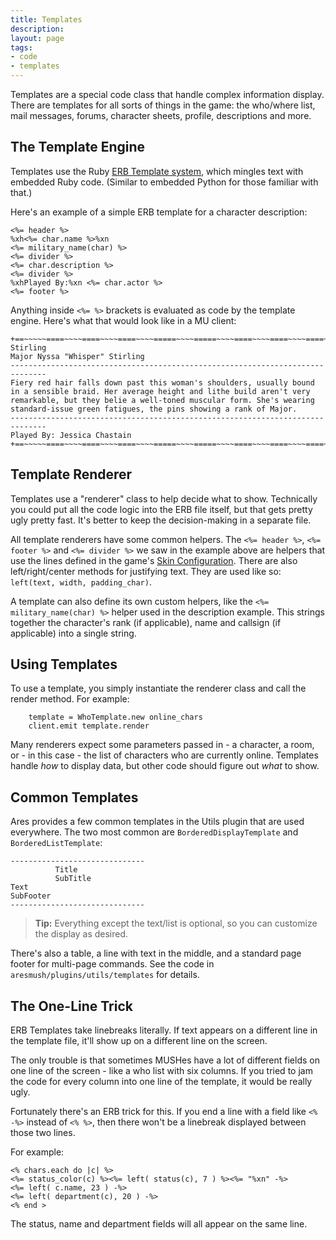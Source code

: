 ```yaml
---
title: Templates
description:
layout: page
tags: 
- code
- templates
---
```


Templates are a special code class that handle complex information display.  There are templates for all sorts of things in the game:  the who/where list, mail messages, forums, character sheets, profile, descriptions and more.

## The Template Engine

Templates use the Ruby [ERB Template system](http://www.stuartellis.name/articles/erb/), which mingles text with embedded Ruby code.  (Similar to embedded Python for those familiar with that.)

Here's an example of a simple ERB template for a character description:

    <%= header %>
    %xh<%= char.name %>%xn
    <%= military_name(char) %>
    <%= divider %>
    <%= char.description %>
    <%= divider %>
    %xhPlayed By:%xn <%= char.actor %>
    <%= footer %>

Anything inside `<%= %>` brackets is evaluated as code by the template engine.   Here's what that would look like in a MU client:

    +==~~~~~====~~~~====~~~~====~~~~=====~~~~=====~~~~====~~~~====~~~~====~~~~~==+
    Stirling
    Major Nyssa "Whisper" Stirling
    ------------------------------------------------------------------------------
    Fiery red hair falls down past this woman's shoulders, usually bound in a sensible braid. Her average height and lithe build aren't very remarkable, but they belie a well-toned muscular form. She's wearing standard-issue green fatigues, the pins showing a rank of Major.
    ------------------------------------------------------------------------------
    Played By: Jessica Chastain
    +==~~~~~====~~~~====~~~~====~~~~=====~~~~=====~~~~====~~~~====~~~~====~~~~~==+

## Template Renderer

Templates use a "renderer" class to help decide what to show.  Technically you could put all the code logic into the ERB file itself, but that gets pretty ugly pretty fast.  It's better to keep the decision-making in a separate file.

All template renderers have some common helpers.   The `<%= header %>`, `<%= footer %>` and `<%= divider %>` we saw in the example above are helpers that use the lines defined in the game's [Skin Configuration](/tutorials/config/skin).  There are also left/right/center methods for justifying text.  They are used like so: `left(text, width, padding_char)`.

A template can also define its own custom helpers, like the `<%= military_name(char) %>` helper used in the description example.  This strings together the character's rank (if applicable), name and callsign (if applicable) into a single string.

## Using Templates

To use a template, you simply instantiate the renderer class and call the render method.  For example:

        template = WhoTemplate.new online_chars
        client.emit template.render

Many renderers expect some parameters passed in - a character, a room, or - in this case - the list of characters who are currently online.  Templates handle _how_ to display data, but other code should figure out _what_ to show.

## Common Templates

Ares provides a few common templates in the Utils plugin that are used everywhere.  The two most common are `BorderedDisplayTemplate` and `BorderedListTemplate`:

    ------------------------------
              Title
              SubTitle
    Text
    SubFooter
    ------------------------------

> <i class="fa fa-info-circle"></i> **Tip:** Everything except the text/list is optional, so you can customize the display as desired.

There's also a table, a line with text in the middle, and a standard page footer for multi-page commands.  See the code in `aresmush/plugins/utils/templates` for details.

## The One-Line Trick

ERB Templates take linebreaks literally.  If text appears on a different line in the template file, it'll show up on a different line on the screen.

The only trouble is that sometimes MUSHes have a lot of different fields on one line of the screen - like a who list with six columns.  If you tried to jam the code for every column into one line of the template, it would be really ugly.

Fortunately there's an ERB trick for this.  If you end a line with a field like `<% -%>` instead of `<% %>`, then there won't be a linebreak displayed between those two lines.

For example: 
 
    <% chars.each do |c| %>
    <%= status_color(c) %><%= left( status(c), 7 ) %><%= "%xn" -%>
    <%= left( c.name, 23 ) -%>
    <%= left( department(c), 20 ) -%>
    <% end >

The status, name and department fields will all appear on the same line.